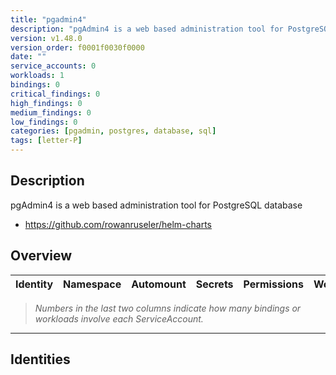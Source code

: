 ```yaml
---
title: "pgadmin4"
description: "pgAdmin4 is a web based administration tool for PostgreSQL database"
version: v1.48.0
version_order: f0001f0030f0000
date: ""
service_accounts: 0
workloads: 1
bindings: 0
critical_findings: 0
high_findings: 0
medium_findings: 0
low_findings: 0
categories: [pgadmin, postgres, database, sql]
tags: [letter-P]
---
```


## Description

pgAdmin4 is a web based administration tool for PostgreSQL database

- https://github.com/rowanruseler/helm-charts

## Overview

| Identity | Namespace | Automount | Secrets | Permissions | Workloads | Risk |
| -------- | --------- | --------- | ------- | ----------- | --------- | ---- |

> _Numbers in the last two columns indicate how many bindings or workloads involve each ServiceAccount._

---

## Identities
